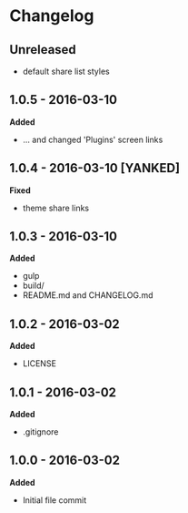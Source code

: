 # Changelog

## Unreleased

* default share list styles

## 1.0.5 - 2016-03-10
**Added**

* ... and changed 'Plugins' screen links

## 1.0.4 - 2016-03-10 [YANKED]
**Fixed**

* theme share links

## 1.0.3 - 2016-03-10
**Added**

* gulp
* build/
* README.md and CHANGELOG.md

## 1.0.2 - 2016-03-02
**Added**

* LICENSE

## 1.0.1 - 2016-03-02
**Added**

* .gitignore

## 1.0.0 - 2016-03-02
**Added**

* Initial file commit
